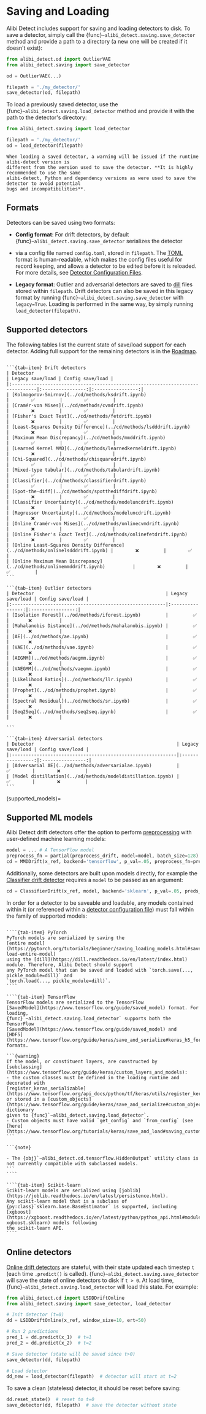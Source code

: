 # Saving and Loading

Alibi Detect includes support for saving and loading detectors to disk. To 
save a detector, simply call the {func}`~alibi_detect.saving.save_detector` method and provide a path to a directory 
(a new one will be created if it doesn't exist):

```python
from alibi_detect.od import OutlierVAE
from alibi_detect.saving import save_detector

od = OutlierVAE(...) 

filepath = './my_detector/'
save_detector(od, filepath)
```

To load a previously saved detector, use the {func}`~alibi_detect.saving.load_detector` method and provide it with the 
path to the detector's directory:

```python
from alibi_detect.saving import load_detector

filepath = './my_detector/'
od = load_detector(filepath)
```

```{warning}
When loading a saved detector, a warning will be issued if the runtime alibi-detect version is 
different from the version used to save the detector. **It is highly recommended to use the same 
alibi-detect, Python and dependency versions as were used to save the detector to avoid potential 
bugs and incompatibilities**.
```

## Formats
Detectors can be saved using two formats:

- **Config format**: For drift detectors, by default {func}`~alibi_detect.saving.save_detector` serializes the detector 
- via a config file named `config.toml`, stored in `filepath`. The [TOML](https://toml.io/en/) format is human-readable,
which makes the config files useful for record keeping, and allows a detector to be edited before it is reloaded. For 
more details, see [Detector Configuration Files](config_files.md).

- **Legacy format**: Outlier and adversarial detectors are saved to
[dill](https://dill.readthedocs.io/en/latest/dill.html) files stored within `filepath`. Drift detectors can also be 
saved in this legacy format by running {func}`~alibi_detect.saving.save_detector` with 
`legacy=True`. Loading is performed in the same way, by simply running `load_detector(filepath)`.


## Supported detectors

The following tables list the current state of save/load support for each detector. Adding full support 
for the remaining detectors is in the [Roadmap](roadmap.md).


````{tab-set}

```{tab-item} Drift detectors
| Detector                                                                       | Legacy save/load | Config save/load |
|:-------------------------------------------------------------------------------|:----------------:|:----------------:|
| [Kolmogorov-Smirnov](../cd/methods/ksdrift.ipynb)                              |        ✅         |        ✅         |
| [Cramér-von Mises](../cd/methods/cvmdrift.ipynb)                               |        ❌         |        ✅         |
| [Fisher's Exact Test](../cd/methods/fetdrift.ipynb)                            |        ❌         |        ✅         |
| [Least-Squares Density Difference](../cd/methods/lsdddrift.ipynb)              |        ❌         |        ✅         |
| [Maximum Mean Discrepancy](../cd/methods/mmddrift.ipynb)                       |        ✅         |        ✅         |
| [Learned Kernel MMD](../cd/methods/learnedkerneldrift.ipynb)                   |        ❌         |        ✅         |
| [Chi-Squared](../cd/methods/chisquaredrift.ipynb)                              |        ✅         |        ✅         |
| [Mixed-type tabular](../cd/methods/tabulardrift.ipynb)                         |        ✅         |        ✅         |
| [Classifier](../cd/methods/classifierdrift.ipynb)                              |        ✅         |        ✅         |
| [Spot-the-diff](../cd/methods/spotthediffdrift.ipynb)                          |        ❌         |        ✅         |
| [Classifier Uncertainty](../cd/methods/modeluncdrift.ipynb)                    |        ❌         |        ✅         |
| [Regressor Uncertainty](../cd/methods/modeluncdrift.ipynb)                     |        ❌         |        ✅         |
| [Online Cramér-von Mises](../cd/methods/onlinecvmdrift.ipynb)                  |        ❌         |        ✅         |
| [Online Fisher's Exact Test](../cd/methods/onlinefetdrift.ipynb)               |        ❌         |        ✅         |
| [Online Least-Squares Density Difference](../cd/methods/onlinelsdddrift.ipynb) |        ❌         |        ✅         |
| [Online Maximum Mean Discrepancy](../cd/methods/onlinemmddrift.ipynb)          |        ❌         |        ✅         |
```

```{tab-item} Outlier detectors
| Detector                                                | Legacy save/load | Config save/load |
|:--------------------------------------------------------|:----------------:|:----------------:|
| [Isolation Forest](../od/methods/iforest.ipynb)         |         ✅       |       ❌          |         
| [Mahalanobis Distance](../od/methods/mahalanobis.ipynb) |         ✅       |       ❌          |
| [AE](../od/methods/ae.ipynb)                            |         ✅       |       ❌          |
| [VAE](../od/methods/vae.ipynb)                          |         ✅       |       ❌          |
| [AEGMM](../od/methods/aegmm.ipynb)                      |         ✅       |       ❌          |
| [VAEGMM](../od/methods/vaegmm.ipynb)                    |         ✅       |       ❌          |
| [Likelihood Ratios](../od/methods/llr.ipynb)            |         ✅       |       ❌          |
| [Prophet](../od/methods/prophet.ipynb)                  |         ✅       |       ❌          |
| [Spectral Residual](../od/methods/sr.ipynb)             |         ✅       |       ❌          |
| [Seq2Seq](../od/methods/seq2seq.ipynb)                  |         ✅       |       ❌          |

```

```{tab-item} Adversarial detectors
| Detector                                                    | Legacy save/load | Config save/load |
|:------------------------------------------------------------|:----------------:|:----------------:|
| [Adversarial AE](../ad/methods/adversarialae.ipynb)         |        ✅        |        ❌         |
| [Model distillation](../ad/methods/modeldistillation.ipynb) |        ✅        |        ❌         |
```
````

(supported_models)=
## Supported ML models

Alibi Detect drift detectors offer the option to perform [preprocessing](../cd/background.md#input-preprocessing)
with user-defined machine learning models:

```python
model = ... # A TensorFlow model
preprocess_fn = partial(preprocess_drift, model=model, batch_size=128)
cd = MMDDrift(x_ref, backend='tensorflow', p_val=.05, preprocess_fn=preprocess_fn)
```

Additionally, some detectors are built upon models directly, 
for example the [Classifier drift detector](../cd/methods/classifierdrift.ipynb) requires a `model` to be passed
as an argument:

```python
cd = ClassifierDrift(x_ref, model, backend='sklearn', p_val=.05, preds_type='probs')
```

In order for a detector to be saveable and loadable, any models contained within it (or referenced within a 
[detector configuration file](config_files.md#specifying-artefacts)) must fall within the family of supported models:

`````{tab-set}

````{tab-item} PyTorch
PyTorch models are serialized by saving the
[entire model](https://pytorch.org/tutorials/beginner/saving_loading_models.html#save-load-entire-model)
using the [dill](https://dill.readthedocs.io/en/latest/index.html) module. Therefore, Alibi Detect should support 
any PyTorch model that can be saved and loaded with `torch.save(..., pickle_module=dill)` and 
`torch.load(..., pickle_module=dill)`.
````

````{tab-item} TensorFlow
TensorFlow models are serialized to the TensorFlow 
[SavedModel](https://www.tensorflow.org/guide/saved_model) format. For loading, 
{func}`~alibi_detect.saving.load_detector` supports both the TensorFlow 
[SavedModel](https://www.tensorflow.org/guide/saved_model) and 
[HDF5](https://www.tensorflow.org/guide/keras/save_and_serialize#keras_h5_format) formats.

```{warning}
If the model, or constituent layers, are constructed by 
[subclassing](https://www.tensorflow.org/guide/keras/custom_layers_and_models):
- the custom classes must be defined in the loading runtime and decorated with
[register_keras_serializable](https://www.tensorflow.org/api_docs/python/tf/keras/utils/register_keras_serializable),
or stored in a [custom_objects](https://www.tensorflow.org/guide/keras/save_and_serialize#custom_objects) dictionary 
given to {func}`~alibi_detect.saving.load_detector`.
- Custom objects must have valid `get_config` and `from_config` (see
[here](https://www.tensorflow.org/tutorials/keras/save_and_load#saving_custom_objects)).
```

```{note}

- The {obj}`~alibi_detect.cd.tensorflow.HiddenOutput` utility class is not currently compatible with subclassed models.
```
````

````{tab-item} Scikit-learn
Scikit-learn models are serialized using [joblib](https://joblib.readthedocs.io/en/latest/persistence.html).
Any scikit-learn model that is a subclass of {py:class}`sklearn.base.BaseEstimator` is supported, including 
[xgboost](https://xgboost.readthedocs.io/en/latest/python/python_api.html#module-xgboost.sklearn) models following 
the scikit-learn API.
````
`````

## Online detectors

[Online drift detectors](../cd/methods.md#online) are stateful, with their state updated each timestep `t` (each time
`.predict()` is called). {func}`~alibi_detect.saving.save_detector` will save the state of online 
detectors to disk if `t > 0`. At load time, {func}`~alibi_detect.saving.load_detector` will load this state.
For example:

```python
from alibi_detect.cd import LSDDDriftOnline
from alibi_detect.saving import save_detector, load_detector

# Init detector (t=0)
dd = LSDDDriftOnline(x_ref, window_size=10, ert=50)

# Run 2 predictions
pred_1 = dd.predict(x_1)  # t=1 
pred_2 = dd.predict(x_2)  # t=2

# Save detector (state will be saved since t>0)
save_detector(dd, filepath)

# Load detector
dd_new = load_detector(filepath)  # detector will start at t=2
```

To save a clean (stateless) detector, it should be reset before saving:

```python
dd.reset_state()  # reset to t=0
save_detector(dd, filepath)  # save the detector without state
```
